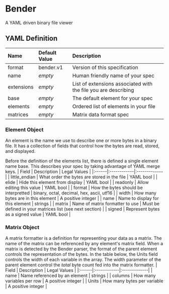 # Bender
A YAML driven binary file viewer

## YAML Definition
| Name | Default Value | Description |
|:-----|:--------------|:------------|
| format | bender.v1 | Version of this specification |
| name | _empty_ | Human friendly name of your spec |
| extensions | _empty_ | List of extensions associated with the file you are describing |
| base | _empty_ | The default element for your spec |
| elements | _empty_ | Ordered list of elements in your file |
| matrices | _empty_ | Matrix data format spec

### Element Object
An element is the name we use to describe one or more bytes in a binary file. It has a collection of fields that control how the bytes are read, stored, and displayed.

Before the definition of the elements list, there is defined a single element name base. This describes your spec by taking advantage of YAML merge keys.
| Field | Description | Legal Values |
|:------|:------------|:-------------|
| little_endian | What order the bytes are stored in the file | YAML bool |
| elide | Hide this element from display | YAML bool |
| readonly | Allow editing this value | YAML bool |
| format | How the bytes should be interpretted | binary, octal, decimal, hex, ascii, utf16 |
| width | How many bytes are in this element | A positive integer |
| name | Name to display for this element | strings |
| matrix | Name of matrix formatter to use | Must be defined in your matrices list (see next section) |
| signed | Represent bytes as a signed value | YAML bool |

### Matrix Object
A matrix formatter is a definition for representing your data as a matrix. The name of the matrix can be referenced
by any element's matrix field. When a matrix is detected by the Bender parser, the format of the parent element controls the representation of the bytes. In the table below, the Units field controls the width of each variable in the array. The width parameter of the parent element control the *total* byte count fed into the matrix formatter.
| Field | Description | Legal Values |
|:------|:------------|:-------------|
| name | Name referenced by an element | strings |
| columns | How many variables per row | A positive integer |
| Units | How many bytes per variable | A positive integer |
